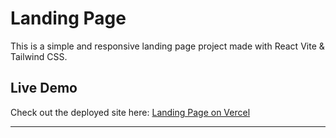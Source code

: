 # Landing Page

This is a simple and responsive landing page project made with React Vite & Tailwind CSS.

## Live Demo

Check out the deployed site here: [Landing Page on Vercel](https://landing-page-omega-bice.vercel.app/)

---
